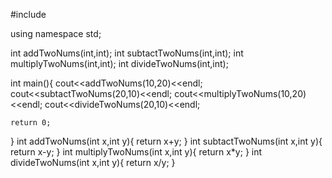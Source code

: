 #include <iostream>

using namespace std;

int addTwoNums(int,int);
int subtactTwoNums(int,int);
int multiplyTwoNums(int,int);
int divideTwoNums(int,int);

int main(){
    cout<<addTwoNums(10,20)<<endl;
    cout<<subtactTwoNums(20,10)<<endl;
    cout<<multiplyTwoNums(10,20)<<endl;
    cout<<divideTwoNums(20,10)<<endl;
    
    return 0;
}
int addTwoNums(int x,int y){
    return x+y;
}
int subtactTwoNums(int x,int y){
    return x-y;
}
int multiplyTwoNums(int x,int y){
    return x*y;
}
int divideTwoNums(int x,int y){
    return x/y;
}


